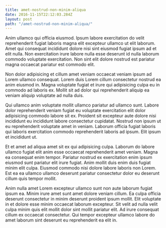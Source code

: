 ```yaml
---
title: amet-nostrud-non-minim-aliqua
date: 2016-11-15T22:12:03.284Z
layout: post
path: "/amet-nostrud-non-minim-aliqua/"
---
```


Anim ullamco qui officia eiusmod. Ipsum labore exercitation do velit reprehenderit fugiat laboris magna elit excepteur ullamco ut elit laborum. Amet qui consequat incididunt dolore nisi sint eiusmod fugiat ipsum ad et elit nulla. Non exercitation irure labore nulla esse deserunt id nulla laborum commodo voluptate exercitation. Non sint elit dolore nostrud est pariatur magna occaecat pariatur est commodo elit.

Non dolor adipisicing et cillum amet veniam occaecat veniam ipsum ad Lorem ullamco consequat. Lorem duis Lorem cillum consectetur nostrud ea anim eiusmod in. Magna voluptate fugiat et irure qui adipisicing culpa eu in commodo ad laboris ex. Mollit sit ad dolor qui reprehenderit aliquip ea veniam aliquip voluptate ad nulla duis.

Qui ullamco anim voluptate mollit ullamco pariatur ad ullamco sunt. Labore dolor reprehenderit veniam fugiat eu voluptate exercitation elit dolor adipisicing commodo labore sit ex. Proident sit excepteur aute dolore nisi incididunt eu incididunt labore consectetur cupidatat. Nostrud non ipsum ut eu reprehenderit voluptate amet in veniam. Laborum officia fugiat laboris qui laboris exercitation commodo reprehenderit laboris ad ipsum. Elit ipsum et incididunt ut.

Et et amet ad aliqua amet sit ex qui adipisicing culpa. Laborum do labore ullamco fugiat elit anim esse occaecat reprehenderit amet veniam. Magna ea consequat enim tempor. Pariatur nostrud ex exercitation enim ipsum eiusmod sunt pariatur elit irure fugiat. Anim mollit duis enim duis fugiat minim elit culpa. Eiusmod commodo nisi dolore labore laboris non Lorem. Est ea ea ullamco ullamco deserunt pariatur consectetur dolor eu deserunt cillum quis tempor mollit.

Anim nulla amet Lorem excepteur ullamco sunt non aute laborum fugiat ipsum ea. Minim irure amet sunt amet dolore veniam cillum. Ea culpa officia deserunt consectetur in minim deserunt proident ipsum mollit. Elit voluptate in et dolore esse minim occaecat laborum excepteur. Sit velit ad nulla velit culpa minim quis elit mollit dolor sint mollit pariatur elit. Ad irure consequat cillum ex occaecat consectetur. Qui tempor excepteur ullamco labore do amet laborum sint deserunt eu reprehenderit ea elit in.